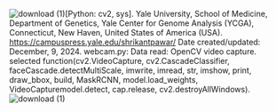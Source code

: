 ![download (1)](https://github.com/user-attachments/assets/7fd2da8e-05d7-49ac-a737-69652f8aad4f)[Python: cv2, sys].
Yale University, School of Medicine, Department of Genetics, Yale Center for Genome Analysis (YCGA), Connecticut,  New Haven, United States of America (USA).
https://campuspress.yale.edu/shrikantpawar/
Date created/updated: December, 9, 2024.
webcam.py: Data read: OpenCV video capture.
selected function(cv2.VideoCapture, cv2.CascadeClassifier, faceCascade.detectMultiScale, imwrite, imread, str, imshow, print, draw_bbox, build, MaskRCNN, model.load_weights, VideoCapturemodel.detect, cap.release, cv2.destroyAllWindows).
![download (1)](https://github.com/user-attachments/assets/cc39846b-521d-43b7-8d40-9177ed1d1e66)
